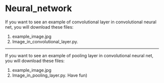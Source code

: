 # Neural_network
If you want to see an example of convolutional layer in convolutional neural net, you will download these files:
1. example_image.jpg
2. Image_in_convolutional_layer.py.
---
If you want to see an example of pooling layer in convolutional neural net, you will download these files:
1. example_image.jpg
2. Image_in_pooling_layer.py.
Have fun)

